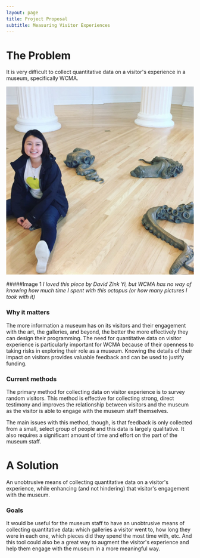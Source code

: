 ```yaml
---
layout: page
title: Project Proposal
subtitle: Measuring Visitor Experiences
---
```


# The Problem
It is very difficult to collect quantitative data on a visitor's experience in a museum, specifically WCMA.

![octo](/img/project/octopus.jpg)

#####Image 1
*I loved this piece by David Zink Yi, but WCMA has no way of knowing how much time I spent with this octopus (or how many pictures I took with it)* 

### Why it matters
The more information a museum has on its visitors and their engagement with the art, the galleries, and beyond, the better the more effectively they can design their programming. The need for quantitative data on visitor experience is particularly important for WCMA because of their openness to taking risks in exploring their role as a museum. Knowing the details of their impact on visitors provides valuable feedback and can be used to justify funding.

### Current methods
The primary method for collecting data on visitor experience is to survey random visitors. This method is effective for collecting strong, direct testimony and improves the relationship between visitors and the museum as the visitor is able to engage with the museum staff themselves.

The main issues with this method, though, is that feedback is only collected from a small, select group of people and this data is largely qualitative. It also requires a significant amount of time and effort on the part of the museum staff.

# A Solution
An unobtrusive means of collecting quantitative data on a visitor's experience, while enhancing (and not hindering) that visitor's engagement with the museum.

### Goals
It would be useful for the museum staff to have an unobtrusive means of collecting quantitative data: which galleries a visitor went to, how long they were in each one, which pieces did they spend the most time with, etc. And this tool could also be a great way to augment the visitor's experience and help them engage with the museum in a more meaningful way.
